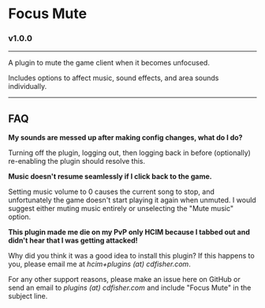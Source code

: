 # Focus Mute
### v1.0.0

---
A plugin to mute the game client when it becomes unfocused.

Includes options to affect music, sound effects, and area sounds individually.

---
## FAQ
**My sounds are messed up after making config changes, what do I do?**

Turning off the plugin, logging out, then logging back in before (optionally) re-enabling the plugin should resolve this.

**Music doesn't resume seamlessly if I click back to the game.**

Setting music volume to 0 causes the current song to stop, and unfortunately the game doesn't start playing it again when unmuted.
I would suggest either muting music entirely or unselecting the "Mute music" option.

**This plugin made me die on my PvP only HCIM because I tabbed out and didn't hear that I was getting attacked!**

Why did you think it was a good idea to install this plugin? If this happens to you, please email me at
*hcim+plugins* *(at)* *cdfisher.com*.

For any other support reasons, please make an issue here on GitHub or send an email to *plugins* *(at)* *cdfisher.com* and include
"Focus Mute" in the subject line.